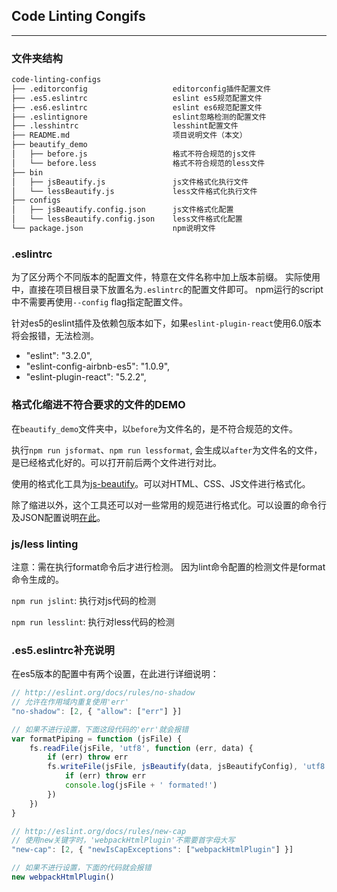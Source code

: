 ## Code Linting Congifs
---

### 文件夹结构
```bash
code-linting-configs
├── .editorconfig                   editorconfig插件配置文件
├── .es5.eslintrc                   eslint es5规范配置文件
├── .es6.eslintrc                   eslint es6规范配置文件
├── .eslintignore                   eslint忽略检测的配置文件
├── .lesshintrc                     lesshint配置文件
├── README.md                       项目说明文件（本文）
├── beautify_demo
│   ├── before.js                   格式不符合规范的js文件
│   └── before.less                 格式不符合规范的less文件
├── bin
│   ├── jsBeautify.js               js文件格式化执行文件
│   └── lessBeautify.js             less文件格式化执行文件
├── configs
│   ├── jsBeautify.config.json      js文件格式化配置
│   └── lessBeautify.config.json    less文件格式化配置
└── package.json                    npm说明文件
```

### .eslintrc
为了区分两个不同版本的配置文件，特意在文件名称中加上版本前缀。
实际使用中，直接在项目根目录下放置名为`.eslintrc`的配置文件即可。
npm运行的script中不需要再使用`--config` flag指定配置文件。


针对es5的eslint插件及依赖包版本如下，如果`eslint-plugin-react`使用6.0版本将会报错，无法检测。
- "eslint": "3.2.0",
- "eslint-config-airbnb-es5": "1.0.9",
- "eslint-plugin-react": "5.2.2",


### 格式化缩进不符合要求的文件的DEMO
在`beautify_demo`文件夹中，以`before`为文件名的，是不符合规范的文件。

执行`npm run jsformat`、`npm run lessformat`, 会生成以`after`为文件名的文件，是已经格式化好的。可以打开前后两个文件进行对比。

使用的格式化工具为[js-beautify](https://www.npmjs.com/package/js-beautify)。可以对HTML、CSS、JS文件进行格式化。

除了缩进以外，这个工具还可以对一些常用的规范进行格式化。可以设置的命令行及JSON配置说明[在此](https://www.npmjs.com/package/js-beautify#options)。


### js/less linting
注意：需在执行format命令后才进行检测。
因为lint命令配置的检测文件是format命令生成的。

`npm run jslint`: 执行对js代码的检测

`npm run lesslint`: 执行对less代码的检测


### .es5.eslintrc补充说明
在es5版本的配置中有两个设置，在此进行详细说明：

```javascript
// http://eslint.org/docs/rules/no-shadow
// 允许在作用域内重复使用'err'
"no-shadow": [2, { "allow": ["err"] }]

// 如果不进行设置，下面这段代码的'err'就会报错
var formatPiping = function (jsFile) {
    fs.readFile(jsFile, 'utf8', function (err, data) {
        if (err) throw err
        fs.writeFile(jsFile, jsBeautify(data, jsBeautifyConfig), 'utf8', function (err) {
            if (err) throw err
            console.log(jsFile + ' formated!')
        })
    })
}
```

```javascript
// http://eslint.org/docs/rules/new-cap
// 使用new关键字时，'webpackHtmlPlugin'不需要首字母大写
"new-cap": [2, { "newIsCapExceptions": ["webpackHtmlPlugin"] }]

// 如果不进行设置，下面的代码就会报错
new webpackHtmlPlugin()
```
